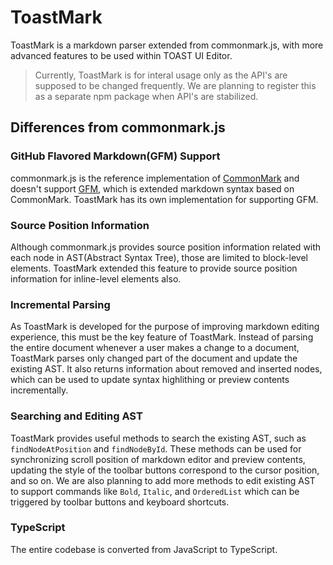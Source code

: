 # ToastMark

ToastMark is a markdown parser extended from commonmark.js, with more advanced features to be used within TOAST UI Editor. 

> Currently, ToastMark is for interal usage only as the API's are supposed to be changed frequently. We are planning to register this as a separate npm package when API's are stabilized.

## Differences from commonmark.js

### GitHub Flavored Markdown(GFM) Support
commonmark.js is the reference implementation of [CommonMark](https://spec.commonmark.org/0.29/) and doesn't support [GFM](https://github.github.com/gfm/), which is extended markdown syntax based on CommonMark. ToastMark has its own implementation for supporting GFM.

### Source Position Information
Although commonmark.js provides source position information related with each node in AST(Abstract Syntax Tree), those are limited to block-level elements. ToastMark extended this feature to provide source position information for inline-level elements also.

### Incremental Parsing
As ToastMark is developed for the purpose of improving markdown editing experience, this must be the key feature of ToastMark. Instead of parsing the entire document whenever a user makes a change to a document, ToastMark parses only changed part of the document and update the existing AST. It also returns information about removed and inserted nodes, which can be used to update syntax highlithing or preview contents incrementally.

### Searching and Editing AST
ToastMark provides useful methods to search the existing AST, such as `findNodeAtPosition` and `findNodeById`. These methods can be used for synchronizing scroll position of markdown editor and preview contents, updating the style of the toolbar buttons correspond to the cursor position, and so on. We are also planning to add more methods to edit existing AST to support commands like `Bold`, `Italic`, and `OrderedList` which can be triggered by toolbar buttons and keyboard shortcuts.

### TypeScript
The entire codebase is converted from JavaScript to TypeScript. 
